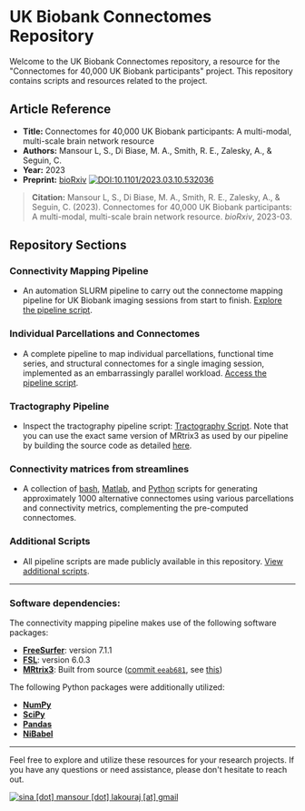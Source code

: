 # UK Biobank Connectomes Repository

Welcome to the UK Biobank Connectomes repository, a resource for the "Connectomes for 40,000 UK Biobank participants" project. This repository contains scripts and resources related to the project.

## Article Reference
- **Title:** Connectomes for 40,000 UK Biobank participants: A multi-modal, multi-scale brain network resource
- **Authors:** Mansour L, S., Di Biase, M. A., Smith, R. E., Zalesky, A., & Seguin, C.
- **Year:** 2023
- **Preprint:** [bioRxiv](https://doi.org/10.1101/2023.03.10.532036) [![DOI:10.1101/2023.03.10.532036](http://img.shields.io/badge/DOI-10.1101/2023.03.10.532036-B31B1B.svg)](https://doi.org/10.1101/2023.03.10.532036)

> **Citation:**
> Mansour L, S., Di Biase, M. A., Smith, R. E., Zalesky, A., & Seguin, C. (2023). Connectomes for 40,000 UK Biobank participants: A multi-modal, multi-scale brain network resource. *bioRxiv*, 2023-03.

## Repository Sections

### Connectivity Mapping Pipeline
- An automation SLURM pipeline to carry out the connectome mapping pipeline for UK Biobank imaging sessions from start to finish. [Explore the pipeline script](https://github.com/sina-mansour/UKB-connectomics/blob/main/scripts/bash/smart_zip_run_automization.sh).

### Individual Parcellations and Connectomes
- A complete pipeline to map individual parcellations, functional time series, and structural connectomes for a single imaging session, implemented as an embarrassingly parallel workload. [Access the pipeline script](https://github.com/sina-mansour/UKB-connectomics/blob/main/scripts/bash/UKB_connectivity_mapping_pipeline.sh).

### Tractography Pipeline
- Inspect the tractography pipeline script: [Tractography Script](https://github.com/sina-mansour/UKB-connectomics/blob/main/scripts/bash/probabilistic_tractography_native_space.sh). Note that you can use the exact same version of MRtrix3 as used by our pipeline by building the source code as detailed [here](https://github.com/sina-mansour/UKB-connectomics/blob/main/scripts/bash/mrtrix_installation.sh).

### Connectivity matrices from streamlines
- A collection of [bash](https://github.com/sina-mansour/UKB-connectomics/blob/main/scripts/bash/map_structural_connectivity.sh), [Matlab](https://github.com/sina-mansour/UKB-connectomics/blob/main/scripts/matlab/tck2connectome.m), and [Python](https://github.com/sina-mansour/UKB-connectomics/blob/main/scripts/python/tck2connectome.py) scripts for generating approximately 1000 alternative connectomes using various parcellations and connectivity metrics, complementing the pre-computed connectomes.

### Additional Scripts
- All pipeline scripts are made publicly available in this repository. [View additional scripts](https://github.com/sina-mansour/UKB-connectomics/tree/main/scripts).


---

### Software dependencies:

The connectivity mapping pipeline makes use of the following software packages:

- [**FreeSurfer**](https://surfer.nmr.mgh.harvard.edu/fswiki/FreeSurfer): version 7.1.1
- [**FSL**](https://fsl.fmrib.ox.ac.uk/fsl/fslwiki): version 6.0.3
- [**MRtrix3**](https://www.mrtrix.org/): Built from source ([commit `eeab681`](https://github.com/MRtrix3/mrtrix3/commit/eeab681), see [this](https://github.com/sina-mansour/UKB-connectomics/blob/main/scripts/bash/mrtrix_installation.sh))

The following Python packages were additionally utilized:
- [**NumPy**](https://numpy.org/)
- [**SciPy**](https://scipy.org/)
- [**Pandas**](https://pandas.pydata.org/)
- [**NiBabel**](https://nipy.org/nibabel/gettingstarted.html)

---

Feel free to explore and utilize these resources for your research projects. If you have any questions or need assistance, please don't hesitate to reach out.

[![sina \[dot\] mansour \[dot\] lakouraj \[at\] gmail](https://img.shields.io/badge/Contact-sina%20[dot]%20mansour%20[dot]%20lakouraj%20[at]%20gmail-blue)](https://sina-mansour.github.io/)
